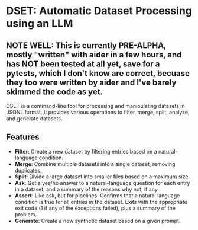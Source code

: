 # DSET: Automatic Dataset Processing using an LLM

## NOTE WELL: This is currently PRE-ALPHA, mostly "written" with aider in a few hours, and has NOT been tested at all yet, save for a pytests, which I don't know are correct, becuase they too were written by aider and I've barely skimmed the code as yet.

DSET is a command-line tool for processing and manipulating datasets in JSONL format. It provides various operations to filter, merge, split, analyze, and generate datasets.

## Features

- **Filter**: Create a new dataset by filtering entries based on a natural-language condition.
- **Merge**: Combine multiple datasets into a single dataset, removing duplicates.
- **Split**: Divide a large dataset into smaller files based on a maximum size.
- **Ask**: Get a yes/no answer to a natural-language question for each entry in a dataset, and a summary of the reasons why not, if any.
- **Assert**: Like ask, but for pipelines. Confirms that a natural language condition is true for all entries in the dataset. Exits with the appropriate exit code (1 if any of the exceptions failed), plus a summary of the problem.
- **Generate**: Create a new synthetic dataset based on a given prompt.
